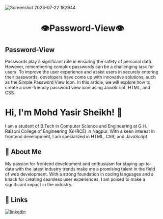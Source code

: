 ![Screenshot 2023-07-22 182944](https://github.com/mohdyasir5155/Password-View/assets/131906472/2941eae9-3c90-47ad-bfec-2baaa75e126f)

<h1 align=center>👁️Password-View👁️</h1>


## Password-View

Passwords play a significant role in ensuring the safety of personal data. However, remembering complex passwords can be a challenging task for users. To improve the user experience and assist users in securely entering their passwords, developers have come up with innovative solutions, such as the Simple Password View Icon. In this article, we will explore how to create a user-friendly password view icon using JavaScript, HTML, and CSS.

# Hi, I'm Mohd Yasir Sheikh! 👋

I am a student of B.Tech in Computer Science and Engineering at G.H. Raisoni College of Engineering (GHRCE) in Nagpur. With a keen interest in frontend development, I am specialized in HTML, CSS, and JavaScript

## 🚀 About Me

My passion for frontend development and enthusiasm for staying up-to-date with the latest industry trends make me a promising talent in the field of web development. With a strong foundation in coding languages and a knack for creating seamless user experiences, I am poised to make a significant impact in the industry.

## 🔗 Links

[![linkedin](https://img.shields.io/badge/linkedin-0A66C2?style=for-the-badge&logo=linkedin&logoColor=white)](https://www.linkedin.com/in/mohd-sheikh-35aab2274/)

